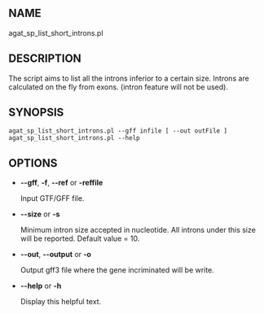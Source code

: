 ## NAME

agat\_sp\_list\_short\_introns.pl

## DESCRIPTION

The script aims to list all the introns inferior to a certain size.
Introns are calculated on the fly from exons. (intron feature will not be used).

## SYNOPSIS

```
agat_sp_list_short_introns.pl --gff infile [ --out outFile ]
agat_sp_list_short_introns.pl --help
```

## OPTIONS

- **--gff**, **-f**, **--ref** or **-reffile**

    Input GTF/GFF file.

- **--size** or **-s**

    Minimum intron size accepted in nucleotide. All introns under this size will be reported.
    Default value = 10.

- **--out**, **--output** or **-o**

    Output gff3 file where the gene incriminated will be write.

- **--help** or **-h**

    Display this helpful text.

